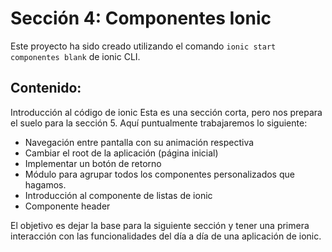 # Sección 4: Componentes Ionic

Este proyecto ha sido creado utilizando el comando `ionic start componentes blank` de ionic CLI.

## Contenido:

Introducción al código de ionic
Esta es una sección corta, pero nos prepara el suelo para la sección 5. Aquí puntualmente trabajaremos lo siguiente:

* Navegación entre pantalla con su animación respectiva
* Cambiar el root de la aplicación (página inicial)
* Implementar un botón de retorno
* Módulo para agrupar todos los componentes personalizados que hagamos.
* Introducción al componente de listas de ionic
* Componente header

El objetivo es dejar la base para la siguiente sección y tener una primera interacción con las funcionalidades del día a día de una aplicación de ionic.
